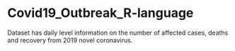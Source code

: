 # Covid19_Outbreak_R-language
Dataset has daily level information on the number of affected cases, deaths and recovery from 2019 novel coronavirus. 
